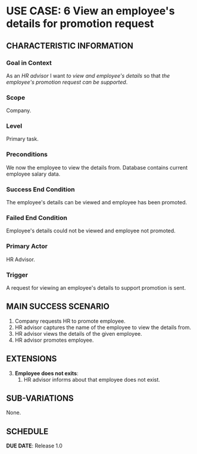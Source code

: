 
# USE CASE: 6 View an employee's details for promotion request

## CHARACTERISTIC INFORMATION

### Goal in Context

As an *HR advisor* I want *to view and employee's details* so that *the employee's promotion request can be supported*.

### Scope

Company.

### Level

Primary task.

### Preconditions

We now the employee to view the details from.  Database contains current employee salary data.

### Success End Condition

The employee's details can be viewed and employee has been promoted.

### Failed End Condition

Employee's details could not be viewed and employee not promoted.

### Primary Actor

HR Advisor.

### Trigger

A request for viewing an employee's details to support promotion is sent.

## MAIN SUCCESS SCENARIO

1. Company requests HR to promote employee.
2. HR advisor captures the name of the employee to view the details from.
3. HR advisor views the details of the given employee.
4. HR advisor promotes employee.

## EXTENSIONS

3. **Employee does not exits**:
    1. HR advisor informs about that employee does not exist.

## SUB-VARIATIONS

None.

## SCHEDULE

**DUE DATE**: Release 1.0